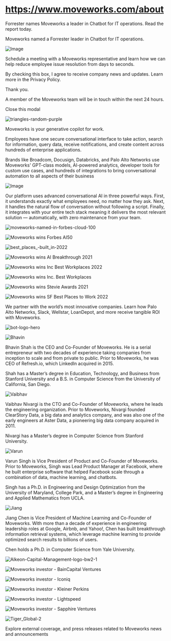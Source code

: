 # https://www.moveworks.com/about

Forrester names Moveworks a leader in Chatbot for IT operations. Read the report today.

Moveworks named a Forrester leader in Chatbot for IT operations. 

![Image](https://www.moveworks.com/hubfs/img/site/qr-demo.png)

Schedule a meeting with a Moveworks representative and learn how we can help reduce employee issue resolution from days to seconds.

By checking this box, I agree to receive company news and updates. Learn more in the Privacy Policy.

Thank you.

A member of the Moveworks team will be in touch within the next 24 hours.



  Close this modal
  


![triangles-random-purple](https://www.moveworks.com/hubfs/img/site/backgrounds/triangles-random-purple.svg)

Moveworks is your generative copilot for work.

Employees have one secure conversational interface to take action, search for information, query data, receive notifications, and create content across hundreds of enterprise applications.

Brands like Broadcom, Docusign, Databricks, and Palo Alto Networks use Moveworks' GPT-class models, AI-powered analytics, developer tools for custom use cases, and hundreds of integrations to bring conversational automation to all aspects of their business

![Image](https://www.moveworks.com/hubfs/img/site/platform.png)

Our platform uses advanced conversational AI in three powerful ways. First, it understands exactly what employees need, no matter how they ask. Next, it handles the natural flow of conversation without following a script. Finally, it integrates with your entire tech stack meaning it delivers the most relevant solution — automatically, with zero maintenance from your team.

![moveworks-named-in-forbes-cloud-100](https://www.moveworks.com/hubfs/moveworks-named-in-forbes-cloud-100.jpg?noresize)

![Moveworks wins Forbes AI50](https://www.moveworks.com/hubfs/img/site/logos/awards/forbes%20AI50.png?noresize)

![best_places_-built_in-2022](https://www.moveworks.com/hubfs/img/site/logos/awards/best_places_-built_in-2022.png?noresize)

![Moveworks wins AI Breakthrough 2021](https://www.moveworks.com/hubfs/img/site/logos/awards/AI_breakthrough_2021.png?noresize)

![Moveworks wins Inc Best Workplaces 2022](https://www.moveworks.com/hubfs/Mediavine_Inc_Best_Workplaces_2022-transparent-1.jpg?noresize)

![Moveworks wins Inc. Best Workplaces](https://www.moveworks.com/hubfs/img/site/logos/awards/best_places-inc.png?noresize)

![Moveworks wins Stevie Awards 2021](https://www.moveworks.com/hubfs/img/site/logos/awards/stevie_awards_2021.png?noresize)

![Moveworks wins SF Best Places to Work 2022](https://www.moveworks.com/hubfs/img/site/logos/awards/best_place-SFBT-22.png?noresize)

We partner with the world’s most innovative companies. Learn how Palo Alto Networks, Slack, Wellstar, LoanDepot, and more receive tangible ROI with Moveworks.

![bot-logo-hero](https://www.moveworks.com/hubfs/img/site/home-page/headers/bot-logo-hero.jpg)

![Bhavin](https://www.moveworks.com/hs-fs/hubfs/Bhavin.jpg?&height=500&name=Bhavin.jpg)

Bhavin Shah is the CEO and Co-Founder of Moveworks. He is a serial entrepreneur with two decades of experience taking companies from inception to scale and from private to public. Prior to Moveworks, he was CEO of Refresh.io, which LinkedIn acquired in 2015.

Shah has a Master’s degree in Education, Technology, and Business from Stanford University and a B.S. in Computer Science from the University of California, San Diego.

![Vaibhav](https://www.moveworks.com/hs-fs/hubfs/Vaibhav.jpg?&height=500&name=Vaibhav.jpg)

Vaibhav Nivargi is the CTO and Co-Founder of Moveworks, where he leads the engineering organization. Prior to Moveworks, Nivargi founded ClearStory Data, a big data and analytics company, and was also one of the early engineers at Aster Data, a pioneering big data company acquired in 2011. 

Nivargi has a Master’s degree in Computer Science from Stanford University.

![Varun](https://www.moveworks.com/hs-fs/hubfs/Varun.jpg?&height=500&name=Varun.jpg)

Varun Singh is Vice President of Product and Co-Founder of Moveworks. Prior to Moveworks, Singh was Lead Product Manager at Facebook, where he built enterprise software that helped Facebook scale through a combination of data, machine learning, and chatbots.

Singh has a Ph.D. in Engineering and Design Optimization from the University of Maryland, College Park, and a Master’s degree in Engineering and Applied Mathematics from UCLA.

![Jiang](https://www.moveworks.com/hubfs/Jiang-1.jpg)

Jiang Chen is Vice President of Machine Learning and Co-Founder of Moveworks. With more than a decade of experience in engineering leadership roles at Google, Airbnb, and Yahoo!, Chen has built breakthrough information retrieval systems, which leverage machine learning to provide optimized search results to billions of users. 

Chen holds a Ph.D. in Computer Science from Yale University.

![Alkeon-Capital-Management-logo-bw2-1](https://www.moveworks.com/hubfs/Alkeon-Capital-Management-logo-bw2-1.png?noresize)

![Moveworks investor - BainCapital Ventures](https://www.moveworks.com/hubfs/BainCapital_Ventures_H_k.png?noresize)

![Moveworks investor - Iconiq](https://www.moveworks.com/hubfs/img/investors/iconiq-logo.png?noresize)

![Moveworks investor - Kleiner Perkins](https://www.moveworks.com/hubfs/img/investors/Kleiner_Perkins_logo_black.svg?noresize)

![Moveworks investor - Lightspeed](https://www.moveworks.com/hubfs/img/investors/lightspeed.png?noresize)

![Moveworks investor - Sapphire Ventures](https://www.moveworks.com/hubfs/img/investors/Sapphire-Ventures-Logo-Grayscale-Positive%20copy.png?noresize)

![Tiger_Global-2](https://www.moveworks.com/hubfs/Tiger_Global-2.png?noresize)

Explore external coverage, and press releases related to Moveworks news and announcements

